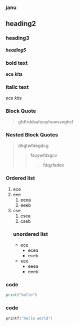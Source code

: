### janu
## heading2
### heading3
##### heading5
### bold text
**ece**
__kits__
### italic text
*ece*
_kits_
### Block Quote
 >gfdfrddsahusyhuwsvxghcf
### Nested Block Quotes
>dhgtwfdegdcg
>>fsuywfdxgcv
>>>fdqyfedev
### Ordered list
1. ece
2. eee
    1. eeea
    2. eeeb
3. cse
    1. csea
   2. cseb 
   ### unordered list
   - ece
        * ecea
        * eceb
   - eee
       - eeea
       - eeeb
### code
  ```python
  print("hello")
  ```
  ### code
  ```c 
  printf("hello world")
  ```
  
